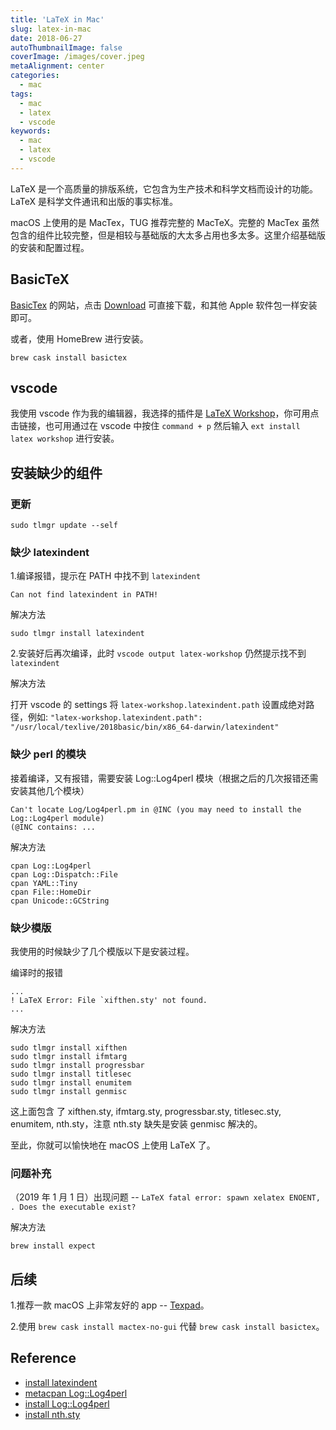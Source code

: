```yaml
---
title: 'LaTeX in Mac'
slug: latex-in-mac
date: 2018-06-27
autoThumbnailImage: false
coverImage: /images/cover.jpeg
metaAlignment: center
categories:
  - mac
tags:
  - mac
  - latex
  - vscode
keywords:
  - mac
  - latex
  - vscode
---
```


LaTeX 是一个高质量的排版系统，它包含为生产技术和科学文档而设计的功能。LaTeX 是科学文件通讯和出版的事实标准。

<!--more-->

macOS 上使用的是 MacTex，TUG 推荐完整的 MacTeX。完整的 MacTex 虽然包含的组件比较完整，但是相较与基础版的大太多占用也多太多。这里介绍基础版的安装和配置过程。

## BasicTeX

[BasicTex](http://www.tug.org/mactex/morepackages.html) 的网站，点击 [Download](http://tug.org/cgi-bin/mactex-download/BasicTeX.pkg) 可直接下载，和其他 Apple 软件包一样安装即可。

或者，使用 HomeBrew 进行安装。

```shell
brew cask install basictex
```

## vscode

我使用 vscode 作为我的编辑器，我选择的插件是 [LaTeX Workshop](https://marketplace.visualstudio.com/items?itemName=James-Yu.latex-workshop)，你可用点击链接，也可用通过在 vscode 中按住 `command + p` 然后输入 `ext install latex workshop` 进行安装。

## 安装缺少的组件

### 更新

```shell
sudo tlmgr update --self
```

### 缺少 latexindent

1.编译报错，提示在 PATH 中找不到 `latexindent`

```shell
Can not find latexindent in PATH!
```

解决方法

```shell
sudo tlmgr install latexindent
```

2.安装好后再次编译，此时 `vscode output latex-workshop` 仍然提示找不到 `latexindent`

解决方法

打开 vscode 的 settings 将 `latex-workshop.latexindent.path` 设置成绝对路径，例如: `"latex-workshop.latexindent.path": "/usr/local/texlive/2018basic/bin/x86_64-darwin/latexindent"`

### 缺少 perl 的模块

接着编译，又有报错，需要安装 Log::Log4perl 模块（根据之后的几次报错还需安装其他几个模块）

```shell
Can't locate Log/Log4perl.pm in @INC (you may need to install the Log::Log4perl module)
(@INC contains: ...
```

解决方法

```shell
cpan Log::Log4perl
cpan Log::Dispatch::File
cpan YAML::Tiny
cpan File::HomeDir
cpan Unicode::GCString
```

### 缺少模版

我使用的时候缺少了几个模版以下是安装过程。

编译时的报错

```shell
...
! LaTeX Error: File `xifthen.sty' not found.
...
```

解决方法

```shell
sudo tlmgr install xifthen
sudo tlmgr install ifmtarg
sudo tlmgr install progressbar
sudo tlmgr install titlesec
sudo tlmgr install enumitem
sudo tlmgr install genmisc
```

这上面包含 了 xifthen.sty, ifmtarg.sty, progressbar.sty, titlesec.sty, enumitem, nth.sty，注意 nth.sty 缺失是安装 genmisc 解决的。

至此，你就可以愉快地在 macOS 上使用 LaTeX 了。

### 问题补充

（2019 年 1 月 1 日）出现问题 -- `LaTeX fatal error: spawn xelatex ENOENT, . Does the executable exist?`

解决方法

```shell
brew install expect
```

## 后续

1.推荐一款 macOS 上非常友好的 app -- [Texpad](https://www.texpad.com/)。

2.使用 `brew cask install mactex-no-gui` 代替 `brew cask install basictex`。

## Reference

- [install latexindent](https://tex.stackexchange.com/questions/390433/how-can-i-install-latexindent-on-macos)
- [metacpan Log::Log4perl](https://metacpan.org/pod/release/MSCHILLI/Log-Log4perl-1.21/lib/Log/Log4perl.pm#INSTALLATION)
- [install Log::Log4perl](https://stackoverflow.com/questions/14471128/how-to-install-and-use-log4perl)
- [install nth.sty](https://tex.stackexchange.com/questions/135402/package-nth-is-in-ctan-but-tlmgr-doesnt-find-it)
